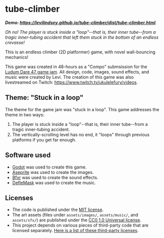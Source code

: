 # tube-climber

_**Demo: https://levilindsey.github.io/tube-climber/dist/tube-climber.html**._

_Oh no! The player is stuck inside a "loop"--that is, their inner tube--from a tragic inner-tubing accident that left them stuck in the bottom of an endless crevasse!_

This is an endless climber (2D platformer) game, with novel wall-bouncing mechanics!

This game was created in 48-hours as a "Compo" submsission for the [Ludum Dare 47 game jam](https://ldjam.com/events/ludum-dare/47). All design, code, images, sound effects, and music were created by Levi. The creation of this game was also livestreamed on Twitch: https://www.twitch.tv/ukulelefury/videos.

## Theme: "Stuck in a loop"

The theme for the game jam was "stuck in a loop". This game addresses the theme in two ways:
1.  The player is stuck inside a "loop"--that is, their inner tube--from a tragic inner-tubing accident.
2.  The vertically-scrolling level has no end, it "loops" through previous platforms if you get far enough.

## Software used

-   [Godot](https://godotengine.org/) was used to create this game.
-   [Aseprite](https://www.aseprite.org/) was used to create the images.
-   [Bfxr](https://www.bfxr.net/) was used to create the sound effects.
-   [DefleMask](https://deflemask.com/) was used to create the music.

## Licenses

-   The code is published under the [MIT license](LICENSE).
-   The art assets (files under `assets/images/`, `assets/music/`, and `assets/sfx/`) are published under the [CC0 1.0 Universal license](https://creativecommons.org/publicdomain/zero/1.0/deed.en).
-   This project depends on various pieces of third-party code that are licensed separately. [Here is a list of these third-party licenses](./docs/third-party-licenses.txt).

